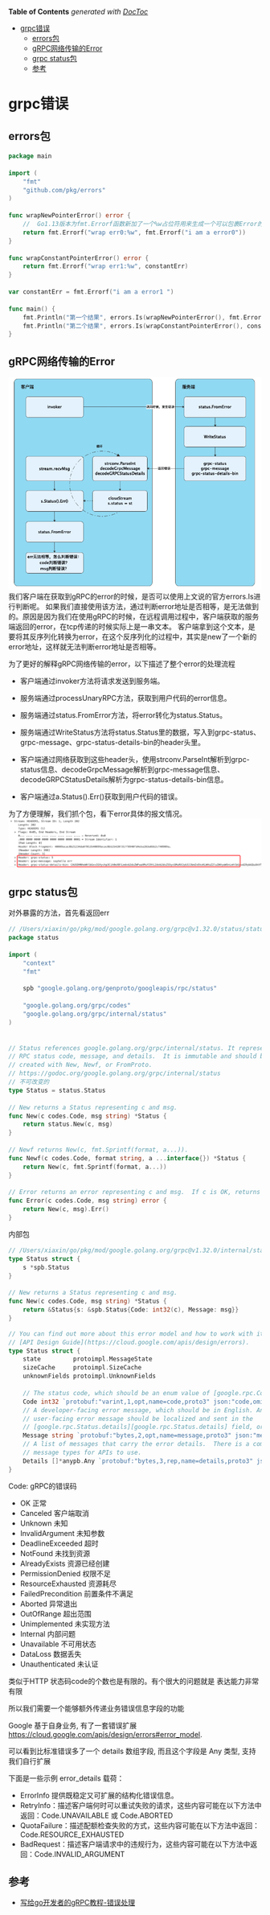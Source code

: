 <!-- START doctoc generated TOC please keep comment here to allow auto update -->
<!-- DON'T EDIT THIS SECTION, INSTEAD RE-RUN doctoc TO UPDATE -->
**Table of Contents**  *generated with [DocToc](https://github.com/thlorenz/doctoc)*

- [grpc错误](#grpc%E9%94%99%E8%AF%AF)
  - [errors包](#errors%E5%8C%85)
  - [gRPC网络传输的Error](#grpc%E7%BD%91%E7%BB%9C%E4%BC%A0%E8%BE%93%E7%9A%84error)
  - [grpc status包](#grpc-status%E5%8C%85)
  - [参考](#%E5%8F%82%E8%80%83)

<!-- END doctoc generated TOC please keep comment here to allow auto update -->

# grpc错误

## errors包
```go
package main

import (
	"fmt"
	"github.com/pkg/errors"
)

func wrapNewPointerError() error {
	// 	Go1.13版本为fmt.Errorf函数新加了一个%w占位符用来生成一个可以包裹Error的Wrapping Error。
	return fmt.Errorf("wrap err0:%w", fmt.Errorf("i am a error0"))
}

func wrapConstantPointerError() error {
	return fmt.Errorf("wrap err1:%w", constantErr)
}

var constantErr = fmt.Errorf("i am a error1 ")

func main() {
	fmt.Println("第一个结果", errors.Is(wrapNewPointerError(), fmt.Errorf("i am a error0"))) // false
	fmt.Println("第二个结果", errors.Is(wrapConstantPointerError(), constantErr))            //true
}

```

## gRPC网络传输的Error
![](.error_images/error_transfer_in_grpc.png)     
我们客户端在获取到gRPC的error的时候，是否可以使用上文说的官方errors.Is进行判断呢。
如果我们直接使用该方法，通过判断error地址是否相等，是无法做到的。原因是因为我们在使用gRPC的时候，在远程调用过程中，客户端获取的服务端返回的error，在tcp传递的时候实际上是一串文本。
客户端拿到这个文本，是要将其反序列化转换为error，在这个反序列化的过程中，其实是new了一个新的error地址，这样就无法判断error地址是否相等。

为了更好的解释gRPC网络传输的error，以下描述了整个error的处理流程
- 客户端通过invoker方法将请求发送到服务端。

- 服务端通过processUnaryRPC方法，获取到用户代码的error信息。

- 服务端通过status.FromError方法，将error转化为status.Status。

- 服务端通过WriteStatus方法将status.Status里的数据，写入到grpc-status、grpc-message、grpc-status-details-bin的header头里。

- 客户端通过网络获取到这些header头，使用strconv.ParseInt解析到grpc-status信息、decodeGrpcMessage解析到grpc-message信息、decodeGRPCStatusDetails解析为grpc-status-details-bin信息。

- 客户端通过a.Status().Err()获取到用户代码的错误。

为了方便理解，我们抓个包，看下error具体的报文情况。
![](.error_images/error_packets_in_grpc.png)


## grpc status包
对外暴露的方法，首先看返回err
```go
// /Users/xiaxin/go/pkg/mod/google.golang.org/grpc@v1.32.0/status/status.go
package status

import (
	"context"
	"fmt"

	spb "google.golang.org/genproto/googleapis/rpc/status"

	"google.golang.org/grpc/codes"
	"google.golang.org/grpc/internal/status"
)


// Status references google.golang.org/grpc/internal/status. It represents an
// RPC status code, message, and details.  It is immutable and should be
// created with New, Newf, or FromProto.
// https://godoc.org/google.golang.org/grpc/internal/status
// 不可改变的
type Status = status.Status

// New returns a Status representing c and msg.
func New(c codes.Code, msg string) *Status {
	return status.New(c, msg)
}

// Newf returns New(c, fmt.Sprintf(format, a...)).
func Newf(c codes.Code, format string, a ...interface{}) *Status {
	return New(c, fmt.Sprintf(format, a...))
}

// Error returns an error representing c and msg.  If c is OK, returns nil.
func Error(c codes.Code, msg string) error {
	return New(c, msg).Err()
}
```
内部包
```go
// /Users/xiaxin/go/pkg/mod/google.golang.org/grpc@v1.32.0/internal/status/status.go
type Status struct {
	s *spb.Status
}

// New returns a Status representing c and msg.
func New(c codes.Code, msg string) *Status {
	return &Status{s: &spb.Status{Code: int32(c), Message: msg}}
}
```

```go
// You can find out more about this error model and how to work with it in the
// [API Design Guide](https://cloud.google.com/apis/design/errors).
type Status struct {
	state         protoimpl.MessageState
	sizeCache     protoimpl.SizeCache
	unknownFields protoimpl.UnknownFields

	// The status code, which should be an enum value of [google.rpc.Code][google.rpc.Code].
	Code int32 `protobuf:"varint,1,opt,name=code,proto3" json:"code,omitempty"`
	// A developer-facing error message, which should be in English. Any
	// user-facing error message should be localized and sent in the
	// [google.rpc.Status.details][google.rpc.Status.details] field, or localized by the client.
	Message string `protobuf:"bytes,2,opt,name=message,proto3" json:"message,omitempty"`
	// A list of messages that carry the error details.  There is a common set of
	// message types for APIs to use.
	Details []*anypb.Any `protobuf:"bytes,3,rep,name=details,proto3" json:"details,omitempty"`
}
```


Code: gRPC的错误码
* OK 正常
* Canceled 客户端取消
* Unknown 未知
* InvalidArgument 未知参数
* DeadlineExceeded 超时
* NotFound 未找到资源
* AlreadyExists 资源已经创建
* PermissionDenied 权限不足
* ResourceExhausted 资源耗尽
* FailedPrecondition 前置条件不满足
* Aborted 异常退出
* OutOfRange 超出范围
* Unimplemented 未实现方法
* Internal 内部问题
* Unavailable 不可用状态
* DataLoss 数据丢失
* Unauthenticated 未认证


类似于HTTP 状态码code的个数也是有限的。有个很大的问题就是 表达能力非常有限

所以我们需要一个能够额外传递业务错误信息字段的功能


Google 基于自身业务, 有了一套错误扩展 https://cloud.google.com/apis/design/errors#error_model. 

可以看到比标准错误多了一个 details 数组字段, 而且这个字段是 Any 类型, 支持我们自行扩展


下面是一些示例 error_details 载荷：

- ErrorInfo 提供既稳定又可扩展的结构化错误信息。
- RetryInfo：描述客户端何时可以重试失败的请求，这些内容可能在以下方法中返回：Code.UNAVAILABLE 或 Code.ABORTED
- QuotaFailure：描述配额检查失败的方式，这些内容可能在以下方法中返回：Code.RESOURCE_EXHAUSTED
- BadRequest：描述客户端请求中的违规行为，这些内容可能在以下方法中返回：Code.INVALID_ARGUMENT

## 参考

- [写给go开发者的gRPC教程-错误处理](https://mp.weixin.qq.com/s?__biz=MzAxMTA4Njc0OQ==&mid=2651454448&idx=1&sn=77daf4371a7cf92a222da9b7a9d13ac8&chksm=80bb2502b7ccac143a98167d952935c1c421aaf058f697872d2c87fb4bc89c96f5a8cd1043a0&scene=21#wechat_redirect)

